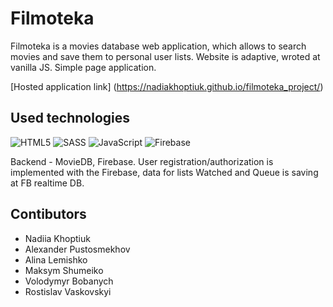 # Filmoteka

Filmoteka is a movies database web application, which allows to search movies and save them to personal user lists. 
Website is adaptive, wroted at vanilla JS.
Simple page application.

[Hosted application link] (https://nadiakhoptiuk.github.io/filmoteka_project/)

## Used technologies

![HTML5](https://img.shields.io/badge/html5-%23E34F26.svg?style=for-the-badge&logo=html5&logoColor=white)
![SASS](https://img.shields.io/badge/SASS-hotpink.svg?style=for-the-badge&logo=SASS&logoColor=white)
![JavaScript](https://img.shields.io/badge/javascript-%23323330.svg?style=for-the-badge&logo=javascript&logoColor=%23F7DF1E)
![Firebase](https://img.shields.io/badge/Firebase-039BE5?style=for-the-badge&logo=Firebase&logoColor=white)

Backend - MovieDB, Firebase.
User registration/authorization is implemented with the Firebase, data for lists Watched and Queue is saving at FB realtime DB.

## Contibutors

- Nadiia Khoptiuk
- Alexander Pustosmekhov
- Alina Lemishko
- Maksym Shumeiko
- Volodymyr Bobanych
- Rostislav Vaskovskyi
